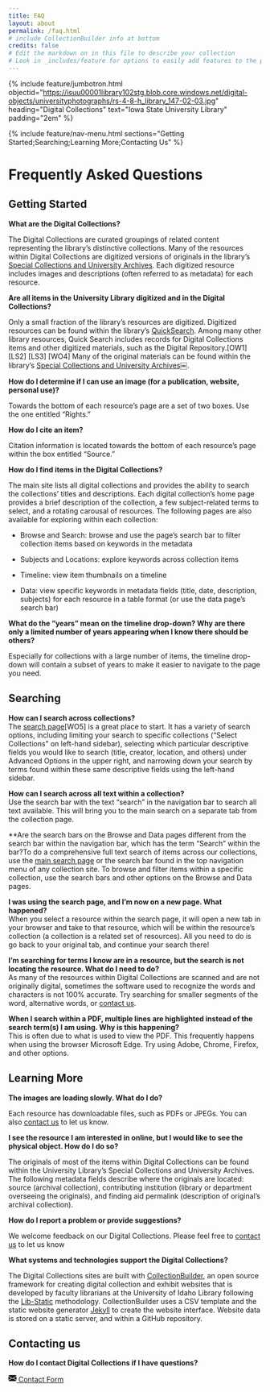 ```yaml
---
title: FAQ
layout: about
permalink: /faq.html
# include CollectionBuilder info at bottom
credits: false
# Edit the markdown on in this file to describe your collection
# Look in _includes/feature for options to easily add features to the page
---
```


{% include feature/jumbotron.html objectid="https://isuu00001library102stg.blob.core.windows.net/digital-objects/universityphotographs/rs-4-8-h_library_147-02-03.jpg" heading="Digital Collections" text="Iowa State University Library" padding="2em" %}

{% include feature/nav-menu.html sections="Getting Started;Searching;Learning More;Contacting Us" %}

# Frequently Asked Questions

## Getting Started

**What are the Digital Collections?**

The Digital Collections are curated groupings of related content representing the library’s distinctive collections. Many of the resources within Digital Collections are digitized versions of originals in the library’s [Special Collections and University Archives](https://specialcollections.lib.iastate.edu/). Each digitized resource includes images and descriptions (often referred to as metadata) for each resource.

**Are all items in the University Library digitized and in the Digital Collections?**

Only a small fraction of the library’s resources are digitized. Digitized resources can be found within the library’s [QuickSearch](https://www.lib.iastate.edu/). Among many other library resources, Quick Search includes records for Digital Collections items and other digitized materials, such as the Digital Repository.\[OW1\] \[LS2\] \[LS3\] \[WO4\]  Many of the original materials can be found within the library’s [Special Collections and University Archives￼](https://specialcollections.lib.iastate.edu/).

 **How do I determine if I can use an image (for a publication, website, personal use)?**

Towards the bottom of each resource’s page are a set of two boxes. Use the one entitled “Rights.”

**How do I cite an item?**

Citation information is located towards the bottom of each resource’s page within the box entitled “Source.”

**How do I find items in the Digital Collections?**

The main site lists all digital collections and provides the ability to search the collections’ titles and descriptions. Each digital collection’s home page provides a brief description of the collection, a few subject-related terms to select, and a rotating carousal of resources. The following pages are also available for exploring within each collection:

- Browse and Search: browse and use the page’s search bar to filter collection items based on keywords in the metadata

- Subjects and Locations: explore keywords across collection items

- Timeline: view item thumbnails on a timeline

- Data: view specific keywords in metadata fields (title, date, description, subjects) for each resource in a table format (or use the data page’s search bar)

**What do the “years” mean on the timeline drop-down? Why are there only a limited number of years appearing when I know there should be others?**

Especially for collections with a large number of items, the timeline drop-down will contain a subset of years to make it easier to navigate to the page you need.

## Searching 
   
**How can I search across collections?**  
The [search page](https://digitalcollections.lib.iastate.edu/search)\[WO5\]  is a great place to start. It has a variety of search options, including limiting your search to specific collections (“Select Collections” on left-hand sidebar), selecting which particular descriptive fields you would like to search (title, creator, location, and others) under Advanced Options in the upper right, and narrowing down your search by terms found within these same descriptive fields using the left-hand sidebar.  
   
**How can I search across all text within a collection?**  
Use the search bar with the text “search” in the navigation bar to search all text available. This will bring you to the main search on a separate tab from the collection page.  
   
**Are the search bars on the Browse and Data pages different from the search bar within the navigation bar, which has the term “Search” within the bar?To do a comprehensive full text search of items across our collections, use the [main search page](https://digitalcollections.lib.iastate.edu/search) or the search bar found in the top navigation menu of any collection site. To browse and filter items within a specific collection, use the search bars and other options on the Browse and Data pages.  

**I was using the search page, and I’m now on a new page. What happened?**  
When you select a resource within the search page, it will open a new tab in your browser and take to that resource, which will be within the resource’s collection (a collection is a related set of resources). All you need to do is go back to your original tab, and continue your search there\!  
   
**I’m searching for terms I know are in a resource, but the search is not locating the resource. What do I need to do?**  
As many of the resources within Digital Collections are scanned and are not originally digital, sometimes the software used to recognize the words and characters is not 100% accurate. Try searching for smaller segments of the word, alternative words, or [contact us](https://forms.office.com/r/rbtMLy9D7i).  
   
**When I search within a PDF, multiple lines are highlighted instead of the search term(s) I am using. Why is this happening?**  
This is often due to what is used to view the PDF. This frequently happens when using the browser Microsoft Edge. Try using Adobe, Chrome, Firefox, and other options.  

## Learning More

**The images are loading slowly. What do I do?**

Each resource has downloadable files, such as PDFs or JPEGs. You can also [contact us](https://forms.office.com/r/rbtMLy9D7i) to let us know.

**I see the resource I am interested in online, but I would like to see the physical object. How do I do so?**

The originals of most of the items within Digital Collections can be found within the University Library’s Special Collections and University Archives. The following metadata fields describe where the originals are located: source (archival collection), contributing institution (library or department overseeing the originals), and finding aid permalink (description of original’s archival collection).

**How do I report a problem or provide suggestions?**

We welcome feedback on our Digital Collections. Please feel free to [contact us](https://forms.office.com/r/rbtMLy9D7i) to let us know

**What systems and technologies support the Digital Collections?**

The Digital Collections sites are built with [CollectionBuilder](https://collectionbuilder.github.io/), an open source framework for creating digital collection and exhibit websites that is developed by faculty librarians at the University of Idaho Library following the [Lib-Static](https://lib-static.github.io/) methodology. CollectionBuilder uses a CSV template and the static website generator [Jekyll](https://jekyllrb.com/) to create the website interface. Website data is stored on a static server, and within a GitHub repository.  

## Contacting us
**How do I contact Digital Collections if I have questions?**

<a href="https://forms.office.com/r/rbtMLy9D7i" class="btn btn-outline-primary m-3"><svg xmlns="http://www.w3.org/2000/svg" aria-hidden="true" width="16" height="16" fill="currentColor" class="bi icon-sprite" viewBox="0 0 16 16"><path d="M.05 3.555A2 2 0 0 1 2 2h12a2 2 0 0 1 1.95 1.555L8 8.414zM0 4.697v7.104l5.803-3.558zM6.761 8.83l-6.57 4.027A2 2 0 0 0 2 14h12a2 2 0 0 0 1.808-1.144l-6.57-4.027L8 9.586zm3.436-.586L16 11.801V4.697z"/></svg> Contact Form</a>